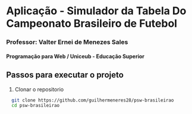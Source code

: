 # Aplicação - Simulador da Tabela Do Campeonato Brasileiro de Futebol
### Professor: Valter Ernei de Menezes Sales
#### Programação para Web / Uniceub - Educação Superior

## Passos para executar o projeto

1. Clonar o repositorio
  
  ```bash
    git clone https://github.com/guilhermeneres28/psw-brasileirao
    cd psw-brasileirao
  ````
  
